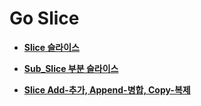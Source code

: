# Go Slice

- __[ Slice 슬라이스 ](https://github.com/honghyunin/TIL/blob/main/web/Backend/Go/Slice/Slice.md)__

- __[ Sub_Slice 부분 슬라이스](https://github.com/honghyunin/TIL/blob/main/web/Backend/Go/Slice/Sub_Slice.md)__

- __[ Slice Add-추가, Append-병합, Copy-복제 ](https://github.com/honghyunin/TIL/blob/main/web/Backend/Go/Slice/Slice_Append_Copy.md)__